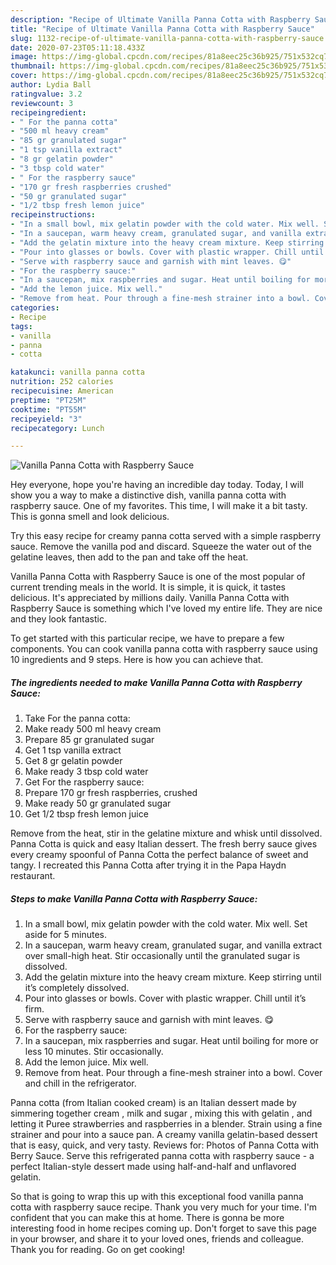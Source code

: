 ```yaml
---
description: "Recipe of Ultimate Vanilla Panna Cotta with Raspberry Sauce"
title: "Recipe of Ultimate Vanilla Panna Cotta with Raspberry Sauce"
slug: 1132-recipe-of-ultimate-vanilla-panna-cotta-with-raspberry-sauce
date: 2020-07-23T05:11:18.433Z
image: https://img-global.cpcdn.com/recipes/81a8eec25c36b925/751x532cq70/vanilla-panna-cotta-with-raspberry-sauce-recipe-main-photo.jpg
thumbnail: https://img-global.cpcdn.com/recipes/81a8eec25c36b925/751x532cq70/vanilla-panna-cotta-with-raspberry-sauce-recipe-main-photo.jpg
cover: https://img-global.cpcdn.com/recipes/81a8eec25c36b925/751x532cq70/vanilla-panna-cotta-with-raspberry-sauce-recipe-main-photo.jpg
author: Lydia Ball
ratingvalue: 3.2
reviewcount: 3
recipeingredient:
- " For the panna cotta"
- "500 ml heavy cream"
- "85 gr granulated sugar"
- "1 tsp vanilla extract"
- "8 gr gelatin powder"
- "3 tbsp cold water"
- " For the raspberry sauce"
- "170 gr fresh raspberries crushed"
- "50 gr granulated sugar"
- "1/2 tbsp fresh lemon juice"
recipeinstructions:
- "In a small bowl, mix gelatin powder with the cold water. Mix well. Set aside for 5 minutes."
- "In a saucepan, warm heavy cream, granulated sugar, and vanilla extract over small-high heat. Stir occasionally until the granulated sugar is dissolved."
- "Add the gelatin mixture into the heavy cream mixture. Keep stirring until it’s completely dissolved."
- "Pour into glasses or bowls. Cover with plastic wrapper. Chill until it’s firm."
- "Serve with raspberry sauce and garnish with mint leaves. 😋"
- "For the raspberry sauce:"
- "In a saucepan, mix raspberries and sugar. Heat until boiling for more or less 10 minutes. Stir occasionally."
- "Add the lemon juice. Mix well."
- "Remove from heat. Pour through a fine-mesh strainer into a bowl. Cover and chill in the refrigerator."
categories:
- Recipe
tags:
- vanilla
- panna
- cotta

katakunci: vanilla panna cotta 
nutrition: 252 calories
recipecuisine: American
preptime: "PT25M"
cooktime: "PT55M"
recipeyield: "3"
recipecategory: Lunch

---
```



![Vanilla Panna Cotta with Raspberry Sauce](https://img-global.cpcdn.com/recipes/81a8eec25c36b925/751x532cq70/vanilla-panna-cotta-with-raspberry-sauce-recipe-main-photo.jpg)

Hey everyone, hope you're having an incredible day today. Today, I will show you a way to make a distinctive dish, vanilla panna cotta with raspberry sauce. One of my favorites. This time, I will make it a bit tasty. This is gonna smell and look delicious.

Try this easy recipe for creamy panna cotta served with a simple raspberry sauce. Remove the vanilla pod and discard. Squeeze the water out of the gelatine leaves, then add to the pan and take off the heat.

Vanilla Panna Cotta with Raspberry Sauce is one of the most popular of current trending meals in the world. It is simple, it is quick, it tastes delicious. It's appreciated by millions daily. Vanilla Panna Cotta with Raspberry Sauce is something which I've loved my entire life. They are nice and they look fantastic.


To get started with this particular recipe, we have to prepare a few components. You can cook vanilla panna cotta with raspberry sauce using 10 ingredients and 9 steps. Here is how you can achieve that.

<!--inarticleads1-->

##### The ingredients needed to make Vanilla Panna Cotta with Raspberry Sauce:

1. Take  For the panna cotta:
1. Make ready 500 ml heavy cream
1. Prepare 85 gr granulated sugar
1. Get 1 tsp vanilla extract
1. Get 8 gr gelatin powder
1. Make ready 3 tbsp cold water
1. Get  For the raspberry sauce:
1. Prepare 170 gr fresh raspberries, crushed
1. Make ready 50 gr granulated sugar
1. Get 1/2 tbsp fresh lemon juice


Remove from the heat, stir in the gelatine mixture and whisk until dissolved. Panna Cotta is quick and easy Italian dessert. The fresh berry sauce gives every creamy spoonful of Panna Cotta the perfect balance of sweet and tangy. I recreated this Panna Cotta after trying it in the Papa Haydn restaurant. 

<!--inarticleads2-->

##### Steps to make Vanilla Panna Cotta with Raspberry Sauce:

1. In a small bowl, mix gelatin powder with the cold water. Mix well. Set aside for 5 minutes.
1. In a saucepan, warm heavy cream, granulated sugar, and vanilla extract over small-high heat. Stir occasionally until the granulated sugar is dissolved.
1. Add the gelatin mixture into the heavy cream mixture. Keep stirring until it’s completely dissolved.
1. Pour into glasses or bowls. Cover with plastic wrapper. Chill until it’s firm.
1. Serve with raspberry sauce and garnish with mint leaves. 😋
1. For the raspberry sauce:
1. In a saucepan, mix raspberries and sugar. Heat until boiling for more or less 10 minutes. Stir occasionally.
1. Add the lemon juice. Mix well.
1. Remove from heat. Pour through a fine-mesh strainer into a bowl. Cover and chill in the refrigerator.


Panna cotta (from Italian cooked cream) is an Italian dessert made by simmering together cream , milk and sugar , mixing this with gelatin , and letting it Puree strawberries and raspberries in a blender. Strain using a fine strainer and pour into a sauce pan. A creamy vanilla gelatin-based dessert that is easy, quick, and very tasty. Reviews for: Photos of Panna Cotta with Berry Sauce. Serve this refrigerated panna cotta with raspberry sauce - a perfect Italian-style dessert made using half-and-half and unflavored gelatin. 

So that is going to wrap this up with this exceptional food vanilla panna cotta with raspberry sauce recipe. Thank you very much for your time. I'm confident that you can make this at home. There is gonna be more interesting food in home recipes coming up. Don't forget to save this page in your browser, and share it to your loved ones, friends and colleague. Thank you for reading. Go on get cooking!
